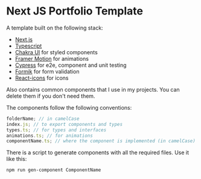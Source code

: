# Next JS Portfolio Template

A template built on the following stack:

-   [Next.js](https://nextjs.org/)
-   [Typescript](https://www.typescriptlang.org/)
-   [Chakra UI](https://chakra-ui.com/) for styled components
-   [Framer Motion](https://framer.com/motion/) for animations
-   [Cypress](https://cypress.io/) for e2e, component and unit testing
-   [Formik](https://jaredpalmer.com/formik/) for form validation
-   [React-icons](https://react-icons.netlify.com/) for icons

Also contains common components that I use in my projects. You can delete them if you don't need them.

The components follow the following conventions:

```ts
folderName; // in camelCase
index.js; // to export components and types
types.ts; // for types and interfaces
animations.ts; // for animations
componentName.ts; // where the component is implemented (in camelCase)
```

There is a script to generate components with all the required files. Use it like this:

```bash
npm run gen-component ComponentName
```
